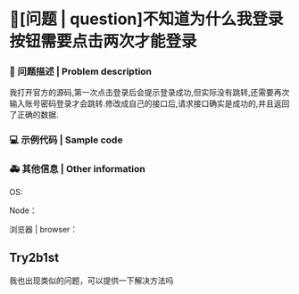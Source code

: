 # 🧐[问题 | question]不知道为什么我登录按钮需要点击两次才能登录

### 🧐 问题描述 | Problem description

我打开官方的源码,第一次点击登录后会提示登录成功,但实际没有跳转,还需要再次输入账号密码登录才会跳转.修改成自己的接口后,请求接口确实是成功的,并且返回了正确的数据.

### 💻 示例代码 | Sample code

<!--
一个最小可重现的代码，让开发者可以快速的定位问题
A minimal reproducible code that allows developers to quickly locate problems
-->

### 🚑 其他信息 | Other information

<!--
如截图等其他信息可以贴在这里
Other information such as screenshots can be posted here
-->

OS:

Node：

浏览器 | browser：

## Try2b1st

我也出现类似的问题，可以提供一下解决方法吗
